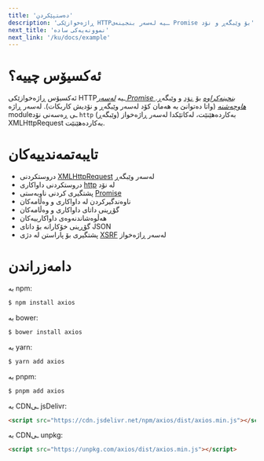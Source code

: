 ```yaml
---
title: 'دەستپێکردن'
description: 'ڕاژەخوازێکی HTTPـیە لەسەر بنجینەی Promise بۆ وێبگەڕ و نۆد'
next_title: 'نموونەیەکی سادە'
next_link: '/ku/docs/example'
---
```


# ئەکسیۆس چییە؟
ئەکسیۆس ڕاژەخوازێکی HTTPـیە *[لەسەر Promise بنچینەکراوە](https://javascript.info/promise-basics)* بۆ [`نۆد`](https://nodejs.org) و وێبگەڕ. *[هاوچەشنە](https://www.lullabot.com/articles/what-is-an-isomorphic-application)* (واتا دەتوانێ بە هەمان کۆد لەسەر وێبگەڕ و نۆدیش کاربکات). لەسەر ڕاژە moduleـی ڕەسەنی نۆد `http` بەکاردەهێنێت، لەکاتێکدا لەسەر ڕاژەخواز (وێبگەڕ) XMLHttpRequest بەکاردەهێنێت.

# تایبەتمەندییەکان

- دروستکردنی [XMLHttpRequest](https://developer.mozilla.org/en-US/docs/Web/API/XMLHttpRequest) لەسەر وێبگەڕ
- دروستکردنی داواکاری [http](http://nodejs.org/api/http.html) لە نۆد
- پشتگیری کردنی ناوبەستی  [Promise](https://developer.mozilla.org/en-US/docs/Web/JavaScript/Reference/Global_Objects/Promise)
- ناوەندگیرکردن لە داواکاری و وەڵامەکان
- گۆڕینی داتای داواکاری و وەڵامەکان
- هەڵوەشاندنەوەی داواکارییەکان
- گۆڕینی خۆکارانە بۆ داتای JSON
- پشتگیری بۆ پاراستن لە دژی [XSRF](http://en.wikipedia.org/wiki/Cross-site_request_forgery) لەسەر ڕاژەخواز

# دامەزراندن

بە npm:

```bash
$ npm install axios
```

بە bower:

```bash
$ bower install axios
```

بە yarn:

```bash
$ yarn add axios
```

بە pnpm:

```bash
$ pnpm add axios
```

بە CDNـی jsDelivr:

```html
<script src="https://cdn.jsdelivr.net/npm/axios/dist/axios.min.js"></script>
```

بە CDNـی unpkg:

```html
<script src="https://unpkg.com/axios/dist/axios.min.js"></script>
```